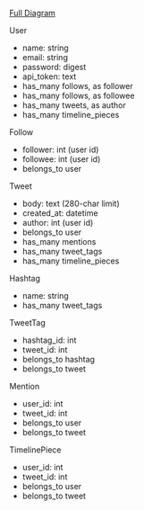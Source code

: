[Full Diagram](https://dbdiagram.io/d/5c7430a6f7c5bb70c72f1eb8)

User

- name: string
- email: string
- password: digest
- api_token: text
- has_many follows, as follower
- has_many follows, as followee
- has_many tweets, as author
- has_many timeline\_pieces

Follow

- follower: int (user id)
- followee: int (user id)
- belongs_to user

Tweet

- body: text (280-char limit)
- created_at: datetime
- author: int (user id)
- belongs_to user
- has_many mentions
- has_many tweet\_tags
- has_many timeline\_pieces

Hashtag

- name: string
- has_many tweet\_tags

TweetTag

- hashtag_id: int
- tweet_id: int
- belongs_to hashtag
- belongs_to tweet

Mention

- user_id: int
- tweet_id: int
- belongs_to user
- belongs_to tweet

TimelinePiece

- user_id: int
- tweet_id: int
- belongs_to user
- belongs_to tweet